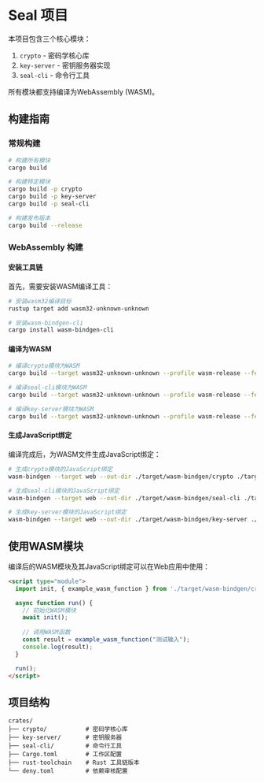 # Seal 项目

本项目包含三个核心模块：

1. `crypto` - 密码学核心库
2. `key-server` - 密钥服务器实现
3. `seal-cli` - 命令行工具

所有模块都支持编译为WebAssembly (WASM)。

## 构建指南

### 常规构建

```bash
# 构建所有模块
cargo build

# 构建特定模块
cargo build -p crypto
cargo build -p key-server
cargo build -p seal-cli

# 构建发布版本
cargo build --release
```

### WebAssembly 构建

#### 安装工具链

首先，需要安装WASM编译工具：

```bash
# 安装wasm32编译目标
rustup target add wasm32-unknown-unknown

# 安装wasm-bindgen-cli
cargo install wasm-bindgen-cli
```

#### 编译为WASM

```bash
# 编译crypto模块为WASM
cargo build --target wasm32-unknown-unknown --profile wasm-release --features wasm -p crypto

# 编译seal-cli模块为WASM
cargo build --target wasm32-unknown-unknown --profile wasm-release --features wasm -p seal-cli

# 编译key-server模块为WASM
cargo build --target wasm32-unknown-unknown --profile wasm-release --features wasm -p key-server
```

#### 生成JavaScript绑定

编译完成后，为WASM文件生成JavaScript绑定：

```bash
# 生成crypto模块的JavaScript绑定
wasm-bindgen --target web --out-dir ./target/wasm-bindgen/crypto ./target/wasm32-unknown-unknown/wasm-release/crypto.wasm

# 生成seal-cli模块的JavaScript绑定
wasm-bindgen --target web --out-dir ./target/wasm-bindgen/seal-cli ./target/wasm32-unknown-unknown/wasm-release/seal_cli.wasm

# 生成key-server模块的JavaScript绑定
wasm-bindgen --target web --out-dir ./target/wasm-bindgen/key-server ./target/wasm32-unknown-unknown/wasm-release/key_server.wasm
```

## 使用WASM模块

编译后的WASM模块及其JavaScript绑定可以在Web应用中使用：

```html
<script type="module">
  import init, { example_wasm_function } from './target/wasm-bindgen/crypto/crypto.js';

  async function run() {
    // 初始化WASM模块
    await init();
    
    // 调用WASM函数
    const result = example_wasm_function("测试输入");
    console.log(result);
  }

  run();
</script>
```

## 项目结构

```
crates/
├── crypto/           # 密码学核心库
├── key-server/       # 密钥服务器
├── seal-cli/         # 命令行工具
├── Cargo.toml        # 工作区配置
├── rust-toolchain    # Rust 工具链版本
└── deny.toml         # 依赖审核配置
```